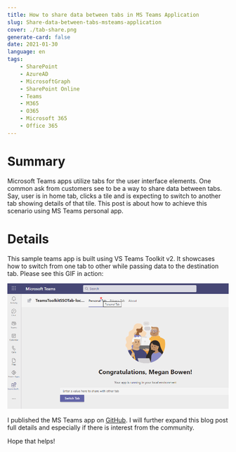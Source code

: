```yaml
---
title: How to share data between tabs in MS Teams Application
slug: Share-data-between-tabs-msteams-application
cover: ./tab-share.png
generate-card: false
date: 2021-01-30
language: en
tags:
    - SharePoint
    - AzureAD
    - MicrosoftGraph
    - SharePoint Online
    - Teams
    - M365
    - O365
    - Microsoft 365
    - Office 365
---
```

# Summary
Microsoft Teams apps utilize tabs for the user interface elements. One common ask from customers see to be a way to share data between tabs. Say, user is in home tab, clicks a tile and is expecting to switch to another tab showing details of that tile. This post is about how to achieve this scenario using MS Teams personal app.

# Details
This sample teams app is built using VS Teams Toolkit v2. It showcases how to switch from one tab to other while passing data to the destination tab. Please see this GIF in action:

![MS Teams TabShare Demo](./teams-switch-tab-with-data-share.gif)


I published the MS Teams app on  [GitHub](https://github.com/svarukala/TeamsToolkitCrossTabDataShare). I will further expand this blog post full details and especially if there is interest from the community.

Hope that helps!